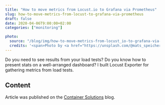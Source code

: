 ```yaml
---
title: "How to move metrics from Locust.io to Grafana via Prometheus"
slug: how-to-move-metrics-from-locust-to-grafana-via-prometheus
draft: false
date: 2020-04-06T9:00:00+02:00
categories: ["monitoring"]

photo:
  source: "/blog/img/how-to-move-metrics-from-locust_io-to-grafana-via-prometheus.jpg"
  credits: '<span>Photo by <a href="https://unsplash.com/@mats_speicher?utm_source=unsplash&amp;utm_medium=referral&amp;utm_content=creditCopyText">Mats Speicher</a> on <a href="/s/photos/auto-dashboard-gauges?utm_source=unsplash&amp;utm_medium=referral&amp;utm_content=creditCopyText">Unsplash</a></span>'
---
```


Do you need to see results from your load tests? Do you know how to present stats on a well-arranged dashboard? I built Locust Exporter for gathering metrics from load tests.

<!--more-->

## Content

Article was published on the [Container Solutions](https://blog.container-solutions.com/how-to-move-metrics-from-locust.io-to-grafana-via-prometheus) blog.

